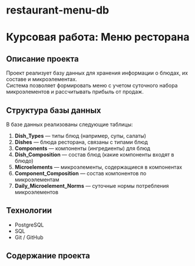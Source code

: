 # restaurant-menu-db
# Курсовая работа: Меню ресторана

## Описание проекта
Проект реализует базу данных для хранения информации о блюдах, их составе и микроэлементах.  
Система позволяет формировать меню с учетом суточного набора микроэлементов и рассчитывать прибыль от продаж.

## Структура базы данных
В базе данных реализованы следующие таблицы:

1. **Dish_Types** — типы блюд (например, супы, салаты)  
2. **Dishes** — блюда ресторана, связаны с типами блюд  
3. **Components** — компоненты (ингредиенты) для блюд  
4. **Dish_Composition** — состав блюд (какие компоненты входят в блюдо)  
5. **Microelements** — микроэлементы, содержащиеся в компонентах  
6. **Component_Composition** — состав компонентов по микроэлементам  
7. **Daily_Microelement_Norms** — суточные нормы потребления микроэлементов

## Технологии
- PostgreSQL
- SQL
- Git / GitHub

## Содержание проекта
